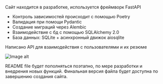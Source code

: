 Сайт находится в разработке, используется фреймворк FastAPI

- Контроль зависимостей происходит с помощью Poetry
- Валидация при помощи Pydantic
- Создание миграций через Alembic
- Взаимодействие с бд с помощью SQLAlchemy 2.0
- База данных: SQLite + асинхронный движок aiosqlite

Написано API для взаимодействия с пользователями и их резюме

![Image alt](https://github.com/TetherOne/head_hunter/raw/master/img.png)


README file будет пополняться поэтапно, по мере разработки и внедрения новых функций.
Финальная версия файла будет доступна по завершению создания сайта.
